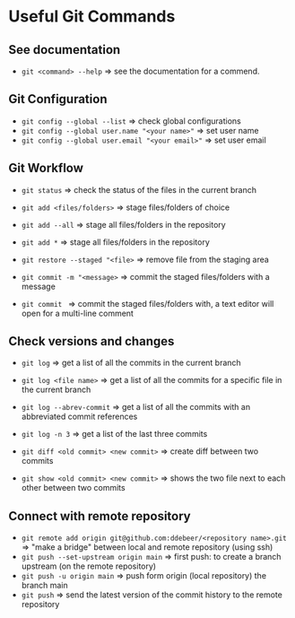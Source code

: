 # Useful Git Commands


## See documentation

- `git <command> --help`  => see the documentation for a commend.

## Git Configuration

- `git config --global --list`     => check global configurations
- `git config --global user.name "<your name>"` => set user name
- `git config --global user.email "<your email>"` => set user email


## Git Workflow

- `git status`                => check the status of the files in the current branch
- `git add <files/folders>`   => stage files/folders of choice
- `git add --all`             => stage all files/folders in the repository
- `git add *`                 => stage all files/folders in the repository
- `git restore --staged "<file>`  => remove file from the staging area



- `git commit -m "<message>`  => commit the staged files/folders with a message
- `git commit `               => commit the staged files/folders with, a text 
                                 editor will open for a multi-line comment 

## Check versions and changes

- `git log`                => get a list of all the commits in the current branch
- `git log <file name>`    => get a list of all the commits for a specific file in the current branch
- `git log --abrev-commit` => get a list of all the commits with an abbreviated commit references
- `git log -n 3`           => get a list of the last three commits 



- `git diff <old commit> <new commit>`  => create diff between two commits
- `git show <old commit> <new commit>`  => shows the two file next to each other between two commits


## Connect with remote repository

- `git remote add origin git@github.com:ddebeer/<repository name>.git` 
  => "make a bridge" between local and remote repository (using ssh)
- `git push --set-upstream origin main`  => first push: to create a branch upstream (on the remote repository)
- `git push -u origin main`              => push form origin (local repository) the branch main
- `git push`   => send the latest version of the commit history to the remote repository
